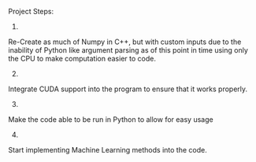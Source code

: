 Project Steps:

1)
Re-Create as much of Numpy in C++, but with custom inputs due to the 
inability of Python like argument parsing as of this point in time
using only the CPU to make computation easier to code.

2) 
Integrate CUDA support into the program to ensure that it works properly.

3)
Make the code able to be run in Python to allow for easy usage

4)
Start implementing Machine Learning methods into the code.